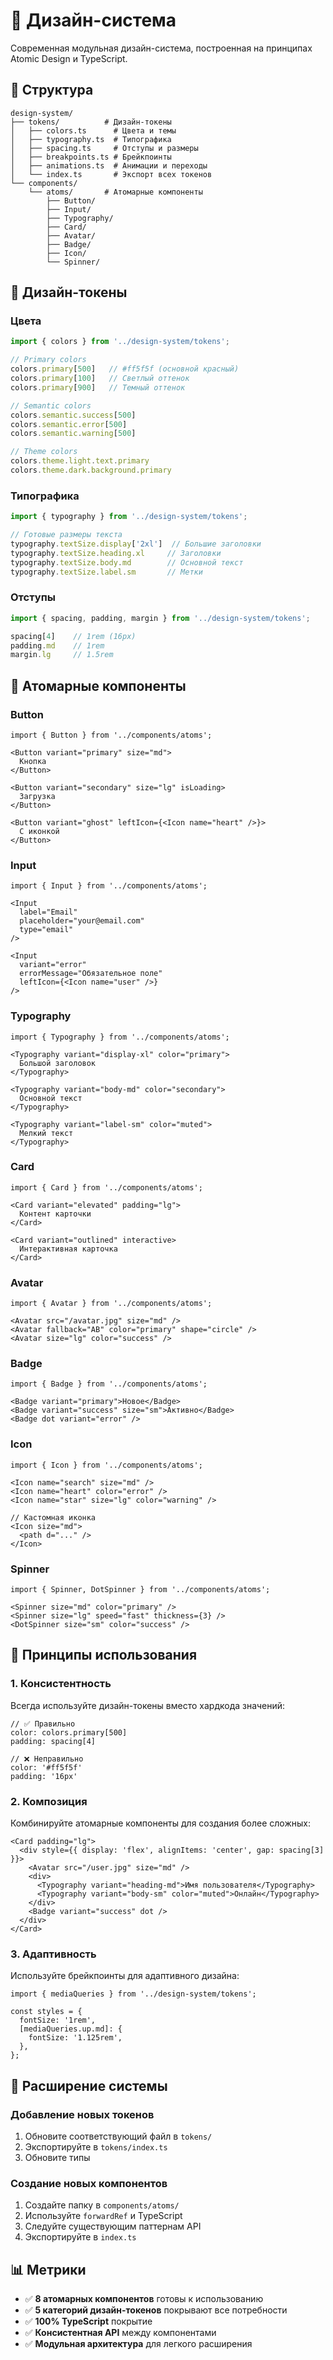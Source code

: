# 🎨 Дизайн-система

Современная модульная дизайн-система, построенная на принципах Atomic Design и TypeScript.

## 📁 Структура

```
design-system/
├── tokens/          # Дизайн-токены
│   ├── colors.ts      # Цвета и темы
│   ├── typography.ts  # Типографика
│   ├── spacing.ts     # Отступы и размеры
│   ├── breakpoints.ts # Брейкпоинты
│   ├── animations.ts  # Анимации и переходы
│   └── index.ts       # Экспорт всех токенов
└── components/
    └── atoms/       # Атомарные компоненты
        ├── Button/
        ├── Input/
        ├── Typography/
        ├── Card/
        ├── Avatar/
        ├── Badge/
        ├── Icon/
        └── Spinner/
```

## 🎯 Дизайн-токены

### Цвета
```typescript
import { colors } from '../design-system/tokens';

// Primary colors
colors.primary[500]   // #ff5f5f (основной красный)
colors.primary[100]   // Светлый оттенок
colors.primary[900]   // Темный оттенок

// Semantic colors
colors.semantic.success[500]
colors.semantic.error[500]
colors.semantic.warning[500]

// Theme colors
colors.theme.light.text.primary
colors.theme.dark.background.primary
```

### Типографика
```typescript
import { typography } from '../design-system/tokens';

// Готовые размеры текста
typography.textSize.display['2xl']  // Большие заголовки
typography.textSize.heading.xl     // Заголовки
typography.textSize.body.md        // Основной текст
typography.textSize.label.sm       // Метки
```

### Отступы
```typescript
import { spacing, padding, margin } from '../design-system/tokens';

spacing[4]    // 1rem (16px)
padding.md    // 1rem
margin.lg     // 1.5rem
```

## 🧱 Атомарные компоненты

### Button
```tsx
import { Button } from '../components/atoms';

<Button variant="primary" size="md">
  Кнопка
</Button>

<Button variant="secondary" size="lg" isLoading>
  Загрузка
</Button>

<Button variant="ghost" leftIcon={<Icon name="heart" />}>
  С иконкой
</Button>
```

### Input
```tsx
import { Input } from '../components/atoms';

<Input 
  label="Email"
  placeholder="your@email.com"
  type="email"
/>

<Input 
  variant="error"
  errorMessage="Обязательное поле"
  leftIcon={<Icon name="user" />}
/>
```

### Typography
```tsx
import { Typography } from '../components/atoms';

<Typography variant="display-xl" color="primary">
  Большой заголовок
</Typography>

<Typography variant="body-md" color="secondary">
  Основной текст
</Typography>

<Typography variant="label-sm" color="muted">
  Мелкий текст
</Typography>
```

### Card
```tsx
import { Card } from '../components/atoms';

<Card variant="elevated" padding="lg">
  Контент карточки
</Card>

<Card variant="outlined" interactive>
  Интерактивная карточка
</Card>
```

### Avatar
```tsx
import { Avatar } from '../components/atoms';

<Avatar src="/avatar.jpg" size="md" />
<Avatar fallback="AB" color="primary" shape="circle" />
<Avatar size="lg" color="success" />
```

### Badge
```tsx
import { Badge } from '../components/atoms';

<Badge variant="primary">Новое</Badge>
<Badge variant="success" size="sm">Активно</Badge>
<Badge dot variant="error" />
```

### Icon
```tsx
import { Icon } from '../components/atoms';

<Icon name="search" size="md" />
<Icon name="heart" color="error" />
<Icon name="star" size="lg" color="warning" />

// Кастомная иконка
<Icon size="md">
  <path d="..." />
</Icon>
```

### Spinner
```tsx
import { Spinner, DotSpinner } from '../components/atoms';

<Spinner size="md" color="primary" />
<Spinner size="lg" speed="fast" thickness={3} />
<DotSpinner size="sm" color="success" />
```

## 🎨 Принципы использования

### 1. Консистентность
Всегда используйте дизайн-токены вместо хардкода значений:
```tsx
// ✅ Правильно
color: colors.primary[500]
padding: spacing[4]

// ❌ Неправильно
color: '#ff5f5f'
padding: '16px'
```

### 2. Композиция
Комбинируйте атомарные компоненты для создания более сложных:
```tsx
<Card padding="lg">
  <div style={{ display: 'flex', alignItems: 'center', gap: spacing[3] }}>
    <Avatar src="/user.jpg" size="md" />
    <div>
      <Typography variant="heading-md">Имя пользователя</Typography>
      <Typography variant="body-sm" color="muted">Онлайн</Typography>
    </div>
    <Badge variant="success" dot />
  </div>
</Card>
```

### 3. Адаптивность
Используйте брейкпоинты для адаптивного дизайна:
```tsx
import { mediaQueries } from '../design-system/tokens';

const styles = {
  fontSize: '1rem',
  [mediaQueries.up.md]: {
    fontSize: '1.125rem',
  },
};
```

## 🔧 Расширение системы

### Добавление новых токенов
1. Обновите соответствующий файл в `tokens/`
2. Экспортируйте в `tokens/index.ts`
3. Обновите типы

### Создание новых компонентов
1. Создайте папку в `components/atoms/`
2. Используйте `forwardRef` и TypeScript
3. Следуйте существующим паттернам API
4. Экспортируйте в `index.ts`

## 📊 Метрики

- ✅ **8 атомарных компонентов** готовы к использованию
- ✅ **5 категорий дизайн-токенов** покрывают все потребности
- ✅ **100% TypeScript** покрытие
- ✅ **Консистентная API** между компонентами
- ✅ **Модульная архитектура** для легкого расширения 
